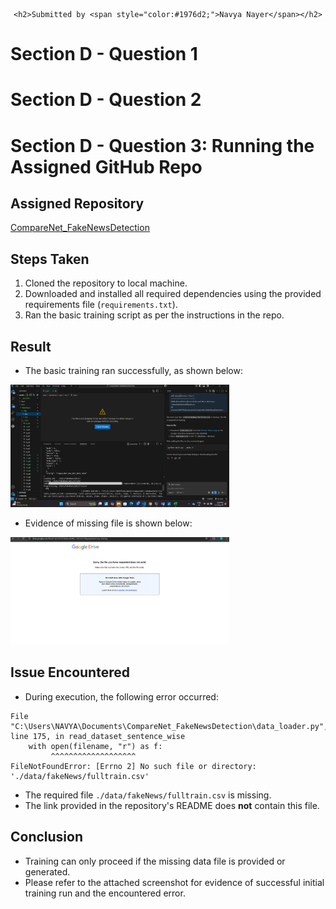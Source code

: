 

<div align="center">
  
    <h2>Submitted by <span style="color:#1976d2;">Navya Nayer</span></h2>

</div>

# Section D - Question 1


# Section D - Question 2



# Section D - Question 3: Running the Assigned GitHub Repo

## Assigned Repository
[CompareNet_FakeNewsDetection](https://github.com/BUPT-GAMMA/CompareNet_FakeNewsDetection)

## Steps Taken
1. Cloned the repository to local machine.
2. Downloaded and installed all required dependencies using the provided requirements file (`requirements.txt`).
3. Ran the basic training script as per the instructions in the repo.

## Result
- The basic training ran successfully, as shown below:

<img src="run-git.png" alt="Training Run Screenshot" width="350" />

- Evidence of missing file is shown below:

<img src="file-not-there.png" alt="Missing File Screenshot" width="350" />

## Issue Encountered
- During execution, the following error occurred:

```
File "C:\Users\NAVYA\Documents\CompareNet_FakeNewsDetection\data_loader.py", line 175, in read_dataset_sentence_wise
    with open(filename, "r") as f:
         ^^^^^^^^^^^^^^^^^^^
FileNotFoundError: [Errno 2] No such file or directory: './data/fakeNews/fulltrain.csv'
```

- The required file `./data/fakeNews/fulltrain.csv` is missing.
- The link provided in the repository's README does **not** contain this file.

## Conclusion
- Training can only proceed if the missing data file is provided or generated.
- Please refer to the attached screenshot for evidence of successful initial training run and the encountered error.

